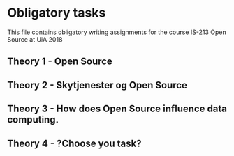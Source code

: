 # Obligatory tasks

This file contains obligatory writing assignments for the course IS-213 Open Source at UiA 2018

## Theory 1 - Open Source

## Theory 2 - Skytjenester og Open Source

## Theory 3 - How does Open Source influence data computing.

## Theory 4 - ?Choose you task?
